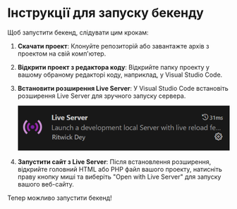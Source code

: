 # Інструкції для запуску бекенду

Щоб запустити бекенд, слідувати цим крокам:

1. **Скачати проект**: Клонуйте репозиторій або завантажте архів з проектом на свій комп'ютер.

2. **Відкрити проект з редактора коду**: Відкрийте папку проекту у вашому обраному редакторі коду, наприклад, у Visual Studio Code.

3. **Встановити розширення Live Server**: У Visual Studio Code встановіть розширення Live Server для зручного запуску сервера.

   ![Встановлення розширення Live Server](images/live_server_extension.png)

4. **Запустити сайт з Live Server**: Після встановлення розширення, відкрийте головний HTML або PHP файл вашого проекту, натисніть праву кнопку миші та виберіть "Open with Live Server" для запуску вашого веб-сайту.

Тепер можливо запустити бекенд!

